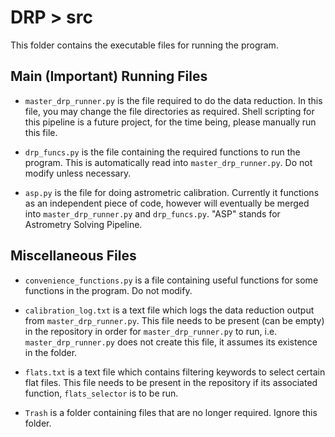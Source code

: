 # DRP > src
This folder contains the executable files for running the program.

Main (Important) Running Files
------------------------------

- ```master_drp_runner.py``` is the file required to do the data reduction. In this file, you may change the file directories as required. Shell scripting for this pipeline is a future project, for the time being, please manually run this file.

- ```drp_funcs.py``` is the file containing the required functions to run the program. This is automatically read into ```master_drp_runner.py```. Do not modify unless necessary.

- ```asp.py``` is the file for doing astrometric calibration. Currently it functions as an independent piece of code, however will eventually be merged into ```master_drp_runner.py``` and ```drp_funcs.py```. "ASP" stands for Astrometry Solving Pipeline.

Miscellaneous Files
------------------------------

- ```convenience_functions.py``` is a file containing useful functions for some functions in the program. Do not modify.

- ```calibration_log.txt``` is a text file which logs the data reduction output from ```master_drp_runner.py```. This file needs to be present (can be empty) in the repository in order for ```master_drp_runner.py``` to run, i.e. ```master_drp_runner.py``` does not create this file, it assumes its existence in the folder.

- ```flats.txt``` is a text file which contains filtering keywords to select certain flat files. This file needs to be present in the repository if its associated function, ```flats_selector``` is to be run.

- ```Trash``` is a folder containing files that are no longer required. Ignore this folder.
